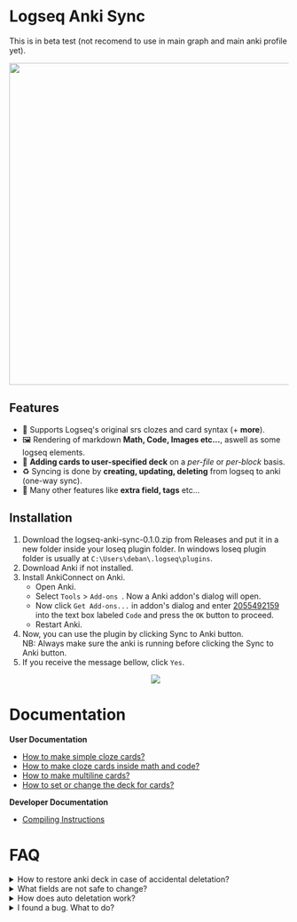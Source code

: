 # Logseq Anki Sync
This is in beta test (not recomend to use in main graph and main anki profile yet). 

<p align="center">
  <img width="580px" src="https://user-images.githubusercontent.com/49021233/145706852-b509d971-28eb-41cb-80fd-4292f46ddf70.gif" />
</p>

## Features
* 🐾 Supports Logseq's original srs clozes and card syntax (+ **more**).
* 🖼 Rendering of markdown **Math, Code, Images etc...**, aswell as some logseq elements.
* 📘 **Adding cards to user-specified deck** on a *per-file* or *per-block* basis.
* ♻ Syncing is done by **creating, updating, deleting** from logseq to anki (one-way sync).
* 🥳 Many other features like **extra field, tags** etc...

## Installation
1. Download the logseq-anki-sync-0.1.0.zip from Releases and put it in a new folder inside your loseq plugin folder. In windows loseq plugin folder is usually at  `C:\Users\deban\.logseq\plugins`. 
2. Download Anki if not installed.
3. Install AnkiConnect on Anki.
   * Open Anki.
   * Select `Tools` > `Add-ons `. Now a Anki addon's dialog will open. 
   * Now click `Get Add-ons...` in addon's dialog and enter [2055492159](https://ankiweb.net/shared/info/2055492159) into the text box labeled `Code` and press the `OK` button to proceed.
   * Restart Anki.
4. Now, you can use the plugin by clicking Sync to Anki button. <br />
   NB: Always make sure the anki is running before clicking the Sync to Anki button.
5. If you receive the message bellow, click `Yes`. <br />
   <p align="center">
      <img src="https://raw.githubusercontent.com/debanjandhar12/Obsidian-Anki-Sync/main/docs/images/permission.png" />
   </p>

# Documentation
**User Documentation**
* [How to make simple cloze cards?](https://github.com/debanjandhar12/logseq-anki-sync/wiki/How-to-make-simple-cloze-cards%3F)
* [How to make cloze cards inside math and code?](https://github.com/debanjandhar12/logseq-anki-sync/wiki/How-to-make-cloze-cards-inside-math-and-code%3F)
* [How to make multiline cards?](https://github.com/debanjandhar12/logseq-anki-sync/wiki/How-to-make-multiline-cards%3F)
* [How to set or change the deck for cards?](https://github.com/debanjandhar12/logseq-anki-sync/wiki/How-to-set-or-change-the-deck-for-cards%3F)

**Developer Documentation**
* [Compiling Instructions](https://github.com/debanjandhar12/logseq-anki-sync/wiki/Compiling-Instructions)

# FAQ
<details>
 <summary>How to restore anki deck in case of accidental deletation?</summary>
 Anki automatically stores the last 50 backup (by default) in the folder <code>C:\Users\{WindowsUserName}\AppData\Roaming\Anki2\{AnkiProfileName}\backups</code>. You can restore your deck from there.
</details>
<details>
<summary>What fields are not safe to change?</summary>
   The oid-type and type fields in Anki notes must not be changed. You may change other fields but however on re-sync, they will get overwritten.<br>
   The things that dont get overwritten include: Scheduling, Flags, Bury, Suspend Information.<br>
   Also, all external cards that are not generated by the plugin are not affected in any way.<br>
</details>
<details>
 <summary>How does auto deletation work?</summary>
   First, each card created by the plugin in anki is marked as "created by plugin from this graph". A card is marked as "created by plugin" if it contains the by using the <code>${graphName}Model</code> identifer as model name. <br />
   Now, if a card is marked "created by plugin from this graph" but it is not available in the current graph, then the card is deleted.
</details>
<details>
 <summary>I found a bug. What to do?</summary>
 Please create a issue <a href="https://github.com/debanjandhar12/logseq-anki-sync/issues">here</a>
</details>
